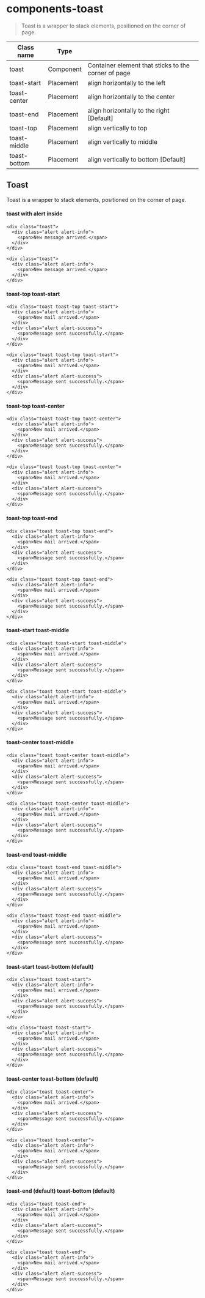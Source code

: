 # components-toast

> Toast is a wrapper to stack elements, positioned on the corner of page.

| Class name   | Type      |                                                     |
| ------------ | --------- | --------------------------------------------------- |
| toast        | Component | Container element that sticks to the corner of page |
| toast-start  | Placement | align horizontally to the left                      |
| toast-center | Placement | align horizontally to the center                    |
| toast-end    | Placement | align horizontally to the right [Default]           |
| toast-top    | Placement | align vertically to top                             |
| toast-middle | Placement | align vertically to middle                          |
| toast-bottom | Placement | align vertically to bottom [Default]                |

## Toast

Toast is a wrapper to stack elements, positioned on the corner of page.

[](#toast-with-alert-inside)

#### toast with alert inside

    <div class="toast">
      <div class="alert alert-info">
        <span>New message arrived.</span>
      </div>
    </div>

    <div class="toast">
      <div class="alert alert-info">
        <span>New message arrived.</span>
      </div>
    </div>

[](#toast-top-toast-start)

#### toast-top toast-start

    <div class="toast toast-top toast-start">
      <div class="alert alert-info">
        <span>New mail arrived.</span>
      </div>
      <div class="alert alert-success">
        <span>Message sent successfully.</span>
      </div>
    </div>

    <div class="toast toast-top toast-start">
      <div class="alert alert-info">
        <span>New mail arrived.</span>
      </div>
      <div class="alert alert-success">
        <span>Message sent successfully.</span>
      </div>
    </div>

[](#toast-top-toast-center)

#### toast-top toast-center

    <div class="toast toast-top toast-center">
      <div class="alert alert-info">
        <span>New mail arrived.</span>
      </div>
      <div class="alert alert-success">
        <span>Message sent successfully.</span>
      </div>
    </div>

    <div class="toast toast-top toast-center">
      <div class="alert alert-info">
        <span>New mail arrived.</span>
      </div>
      <div class="alert alert-success">
        <span>Message sent successfully.</span>
      </div>
    </div>

[](#toast-top-toast-end)

#### toast-top toast-end

    <div class="toast toast-top toast-end">
      <div class="alert alert-info">
        <span>New mail arrived.</span>
      </div>
      <div class="alert alert-success">
        <span>Message sent successfully.</span>
      </div>
    </div>

    <div class="toast toast-top toast-end">
      <div class="alert alert-info">
        <span>New mail arrived.</span>
      </div>
      <div class="alert alert-success">
        <span>Message sent successfully.</span>
      </div>
    </div>

[](#toast-start-toast-middle)

#### toast-start toast-middle

    <div class="toast toast-start toast-middle">
      <div class="alert alert-info">
        <span>New mail arrived.</span>
      </div>
      <div class="alert alert-success">
        <span>Message sent successfully.</span>
      </div>
    </div>

    <div class="toast toast-start toast-middle">
      <div class="alert alert-info">
        <span>New mail arrived.</span>
      </div>
      <div class="alert alert-success">
        <span>Message sent successfully.</span>
      </div>
    </div>

[](#toast-center-toast-middle)

#### toast-center toast-middle

    <div class="toast toast-center toast-middle">
      <div class="alert alert-info">
        <span>New mail arrived.</span>
      </div>
      <div class="alert alert-success">
        <span>Message sent successfully.</span>
      </div>
    </div>

    <div class="toast toast-center toast-middle">
      <div class="alert alert-info">
        <span>New mail arrived.</span>
      </div>
      <div class="alert alert-success">
        <span>Message sent successfully.</span>
      </div>
    </div>

[](#toast-end-toast-middle)

#### toast-end toast-middle

    <div class="toast toast-end toast-middle">
      <div class="alert alert-info">
        <span>New mail arrived.</span>
      </div>
      <div class="alert alert-success">
        <span>Message sent successfully.</span>
      </div>
    </div>

    <div class="toast toast-end toast-middle">
      <div class="alert alert-info">
        <span>New mail arrived.</span>
      </div>
      <div class="alert alert-success">
        <span>Message sent successfully.</span>
      </div>
    </div>

[](#toast-start-toast-bottom-default)

#### toast-start toast-bottom (default)

    <div class="toast toast-start">
      <div class="alert alert-info">
        <span>New mail arrived.</span>
      </div>
      <div class="alert alert-success">
        <span>Message sent successfully.</span>
      </div>
    </div>

    <div class="toast toast-start">
      <div class="alert alert-info">
        <span>New mail arrived.</span>
      </div>
      <div class="alert alert-success">
        <span>Message sent successfully.</span>
      </div>
    </div>

[](#toast-center-toast-bottom-default)

#### toast-center toast-bottom (default)

    <div class="toast toast-center">
      <div class="alert alert-info">
        <span>New mail arrived.</span>
      </div>
      <div class="alert alert-success">
        <span>Message sent successfully.</span>
      </div>
    </div>

    <div class="toast toast-center">
      <div class="alert alert-info">
        <span>New mail arrived.</span>
      </div>
      <div class="alert alert-success">
        <span>Message sent successfully.</span>
      </div>
    </div>

[](#toast-end-default-toast-bottom-default)

#### toast-end (default) toast-bottom (default)

    <div class="toast toast-end">
      <div class="alert alert-info">
        <span>New mail arrived.</span>
      </div>
      <div class="alert alert-success">
        <span>Message sent successfully.</span>
      </div>
    </div>

    <div class="toast toast-end">
      <div class="alert alert-info">
        <span>New mail arrived.</span>
      </div>
      <div class="alert alert-success">
        <span>Message sent successfully.</span>
      </div>
    </div>

